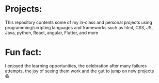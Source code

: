# Projects:
This repository contents some of my in-class and personal projects using programming/scripting languages and 
frameworks such as html, CSS, JS, Java, python, React, angular, Flutter, and more

# Fun fact:
I enjoyed the learning opportunities, the celebration after many failures attempts,
the joy of seeing them work and the gut to jump on new projects 😆 
